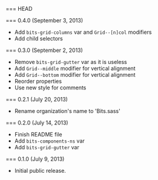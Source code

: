 === HEAD

=== 0.4.0 (September 3, 2013)

* Add `bits-grid-columns` var and `Grid--[n]col` modifiers
* Add child selectors

=== 0.3.0 (September 2, 2013)

* Remove `bits-grid-gutter` var as it is useless
* Add `Grid--middle` modifier for vertical alignment
* Add `Grid--bottom` modifier for vertical alignment
* Reorder properties
* Use new style for comments

=== 0.2.1 (July 20, 2013)

* Rename organization's name to 'Bits.sass'

=== 0.2.0 (July 14, 2013)

* Finish README file
* Add `bits-components-ns` var
* Add `bits-grid-gutter` var

=== 0.1.0 (July 9, 2013)

* Initial public release.